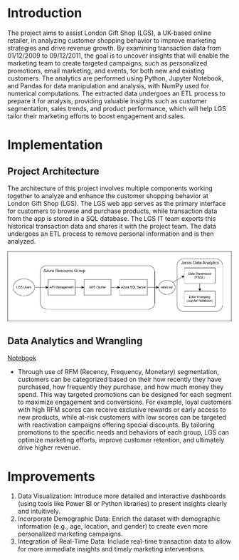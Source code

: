 # Introduction
The project aims to assist London Gift Shop (LGS), a UK-based online retailer, in analyzing customer shopping behavior to improve marketing strategies and drive revenue growth. By examining transaction data from 01/12/2009 to 09/12/2011, the goal is to uncover insights that will enable the marketing team to create targeted campaigns, such as personalized promotions, email marketing, and events, for both new and existing customers. The analytics are performed using Python, Jupyter Notebook, and Pandas for data manipulation and analysis, with NumPy used for numerical computations. The extracted data undergoes an ETL process to prepare it for analysis, providing valuable insights such as customer segmentation, sales trends, and product performance, which will help LGS tailor their marketing efforts to boost engagement and sales.

# Implementation
## Project Architecture
The architecture of this project involves multiple components working together to analyze and enhance the customer shopping behavior at London Gift Shop (LGS). The LGS web app serves as the primary interface for customers to browse and purchase products, while transaction data from the app is stored in a SQL database. The LGS IT team exports this historical transaction data and shares it with the project team. The data undergoes an ETL process to remove personal information and is then analyzed.

![](architecture.png)

## Data Analytics and Wrangling
[Notebook](retail_data_analytics_wrangling.ipynb)
- Through use of RFM (Recency, Frequency, Monetary) segmentation, customers can be categorized based on their how recently they have purchased, how frequently they purchase, and how much money they spend. This way targeted promotions can be designed for each segment to maximize engagement and conversions. For example, loyal customers with high RFM scores can receive exclusive rewards or early access to new products, while at-risk customers with low scores can be targeted with reactivation campaigns offering special discounts. By tailoring promotions to the specific needs and behaviors of each group, LGS can optimize marketing efforts, improve customer retention, and ultimately drive higher revenue.

# Improvements
1. Data Visualization: Introduce more detailed and interactive dashboards (using tools like Power BI or Python libraries) to present insights clearly and intuitively.
2. Incorporate Demographic Data: Enrich the dataset with demographic information (e.g., age, location, and gender) to create even more personalized marketing campaigns.
3. Integration of Real-Time Data: Include real-time transaction data to allow for more immediate insights and timely marketing interventions.